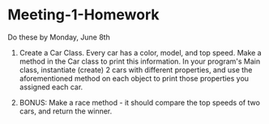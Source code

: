 # Meeting-1-Homework
Do these by Monday, June 8th

1. Create a Car Class. Every car has a color, model, and top speed. Make a method in the Car class to print this information. In your program's Main class, instantiate (create) 2 cars with different properties, and use the aforementioned method on each object to print those properties you assigned each car.

2. BONUS: Make a race method - it should compare the top speeds of two cars, and return the winner.
